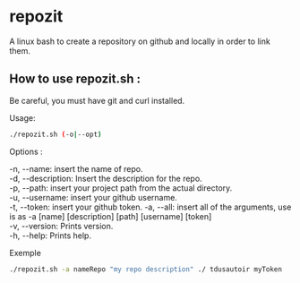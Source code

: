# repozit

A linux bash to create a repository on github and locally in order to link them. 

## How to use repozit.sh :

Be careful, you must have git and curl installed.

Usage: 

```sh
./repozit.sh (-o|--opt)
```

Options :

-n, --name: insert the name of repo.  
-d, --description: Insert the description for the repo.  
-p, --path: insert your project path from the actual directory.  
-u, --username: insert your github username.  
-t, --token: insert your github token.
-a, --all: insert all of the arguments, use is as -a [name] [description] [path] [username] [token]  
-v, --version: Prints version.  
-h, --help: Prints help.  

Exemple 

```sh
./repozit.sh -a nameRepo "my repo description" ./ tdusautoir myToken
```
